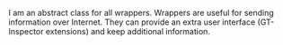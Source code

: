 I am an abstract class for all wrappers.
Wrappers are useful for sending information over Internet. 
They can provide an extra user interface (GT-Inspector extensions) and keep additional information.

